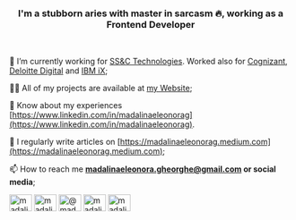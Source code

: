 <h3 align="center">I'm a stubborn aries with master in sarcasm 🔥, working as a Frontend Developer</h3>
</br>

💼 I’m currently working for [SS&C Technologies](https://www.ssctech.com/). Worked also for [Cognizant](https://www.cognizant.com), [Deloitte Digital](https://www.deloittedigital.com/) and [IBM iX](https://www.ibm.com/consulting/ibmix);

👨‍💻 All of my projects are available at [my Website](https://madalinaeleonorag.github.io);

📄 Know about my experiences [https://www.linkedin.com/in/madalinaeleonorag](https://www.linkedin.com/in/madalinaeleonorag).

📝 I regularly write articles on [https://madalinaeleonorag.medium.com](https://madalinaeleonorag.medium.com);

📫 How to reach me **madalinaeleonora.gheorghe@gmail.com or social media**;
<p align="left">
<a href="https://linkedin.com/in/madalinaeleonorag" target="blank"><img align="center" src="https://raw.githubusercontent.com/rahuldkjain/github-profile-readme-generator/master/src/images/icons/Social/linked-in-alt.svg" alt="madalinaeleonorag" height="30" width="40" /></a>
<a href="https://instagram.com/madalinaeleonorag" target="blank"><img align="center" src="https://raw.githubusercontent.com/rahuldkjain/github-profile-readme-generator/master/src/images/icons/Social/instagram.svg" alt="madalinaeleonorag" height="30" width="40" /></a>
<a href="https://medium.com/@madalinaeleonorag" target="blank"><img align="center" src="https://raw.githubusercontent.com/rahuldkjain/github-profile-readme-generator/master/src/images/icons/Social/medium.svg" alt="@madalinaeleonorag" height="30" width="40" /></a>
<a href="https://www.hackerrank.com/madalinaeleonor1" target="blank"><img align="center" src="https://raw.githubusercontent.com/rahuldkjain/github-profile-readme-generator/master/src/images/icons/Social/hackerrank.svg" alt="madalinaeleonor1" height="30" width="40" /></a>
<a href="https://discord.gg/madalinaeleonorag" target="blank"><img align="center" src="https://raw.githubusercontent.com/rahuldkjain/github-profile-readme-generator/master/src/images/icons/Social/discord.svg" alt="madalinaeleonorag" height="30" width="40" /></a>
</p>
